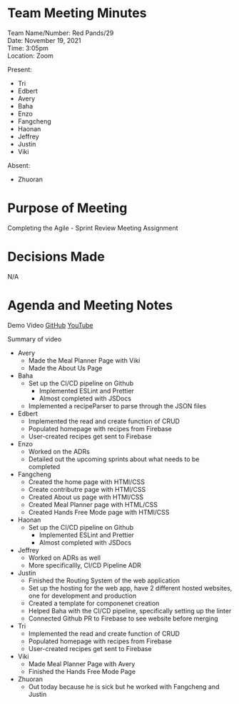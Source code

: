 # Team Meeting Minutes #
Team Name/Number: Red Pands/29  
Date: November 19, 2021  
Time: 3:05pm  
Location: Zoom

Present:
- Tri 
- Edbert
- Avery
- Baha
- Enzo
- Fangcheng
- Haonan
- Jeffrey
- Justin
- Viki

Absent: 
- Zhuoran

# Purpose of Meeting #
Completing the Agile - Sprint Review Meeting Assignment

# Decisions Made #
N/A

# Agenda and Meeting Notes #

Demo Video [GitHub](./111921-sprint-1-review.mp4) [YouTube](https://www.youtube.com/watch?v=EBLRAbV_s6s)

Summary of video
- Avery
    - Made the Meal Planner Page with Viki
    - Made the About Us Page
- Baha
    - Set up the CI/CD pipeline on Github
        - Implemented ESLint and Prettier
        - Almost completed with JSDocs
    - Implemented a recipeParser to parse through the JSON files
- Edbert
    - Implemented the read and create function of CRUD
    - Populated homepage with recipes from Firebase
    - User-created recipes get sent to Firebase
- Enzo
    - Worked on the ADRs
    - Detailed out the upcoming sprints about what needs to be completed
- Fangcheng
    - Created the home page with HTMl/CSS
    - Create contributre page with HTMl/CSS
    - Created About us page with HTMl/CSS
    - Created Meal Planner page with HTML/CSS
    - Created Hands Free Mode page with HTMl/CSS
- Haonan
    - Set up the CI/CD pipeline on Github
        - Implemented ESLint and Prettier
        - Almost completed with JSDocs
- Jeffrey
    - Worked on ADRs as well
    - More specificallly, CI/CD Pipeline ADR
- Justin
    - Finished the Routing System of the web application
    - Set up the hosting for the web app, have 2 different hosted websites, one for development and production
    - Created a template for componenet creation
    - Helped Baha with the CI/CD pipeline, specifically setting up the linter
    - Connected Github PR to Firebase to see website before merging
- Tri
    - Implemented the read and create function of CRUD
    - Populated homepage with recipes from Firebase
    - User-created recipes get sent to Firebase
- Viki
    - Made Meal Planner Page with Avery
    - Finished the Hands Free Mode Page
- Zhuoran
    - Out today because he is sick but he worked with Fangcheng and Justin
